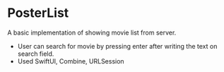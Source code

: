 # PosterList
A basic implementation of showing movie list from server.
 - User can search for movie by pressing enter after writing the text on search field.
 - Used SwiftUI, Combine, URLSession 
